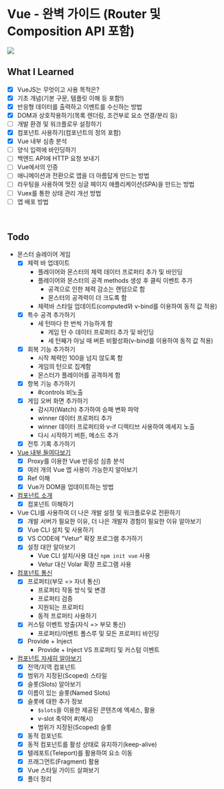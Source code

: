 # Vue - 완벽 가이드 (Router 및 Composition API 포함)
<img src="https://img-c.udemycdn.com/course/240x135/4861998_7208_4.jpg">

## What I Learned
- [x] VueJS는 무엇이고 사용 목적은?
- [x] 기초 개념(기본 구문, 템플릿 이해 등 포함!)
- [x] 반응형 데이터를 출력하고 이벤트를 수신하는 방법
- [x] DOM과 상호작용하기(목록 렌더링, 조건부로 요소 연결/분리 등)
- [ ] 개발 환경 및 워크플로우 설정하기
- [x] 컴포넌트 사용하기(컴포넌트의 정의 포함)
- [x] Vue 내부 심층 분석
- [ ] 양식 입력에 바인딩하기
- [ ] 백엔드 API에 HTTP 요청 보내기
- [ ] Vue에서의 인증
- [ ] 애니메이션과 전환으로 앱을 더 아름답게 만드는 방법
- [ ] 라우팅을 사용하여 멋진 싱글 페이지 애플리케이션(SPA)을 만드는 방법
- [ ] Vuex를 통한 상태 관리 개선 방법
- [ ] 앱 배포 방법
<br>

## Todo
- 몬스터 슬레이어 게임
  - [x] 체력 바 업데이트
    - 플레이어와 몬스터의 체력 데이터 프로퍼티 추가 및 바인딩
    - 플레이어와 몬스터의 공격 methods 생성 후 클릭 이벤트 추가
      - 공격으로 인한 체력 감소는 랜덤으로 함
      - 몬스터의 공격력이 더 크도록 함
    - 체력바 스타일 업데이트(computed와 v-bind를 이용하여 동적 값 적용)
  - [x] 특수 공격 추가하기
    - 세 턴마다 한 번씩 가능하게 함
      - 게임 턴 수 데이터 프로퍼티 추가 및 바인딩
      - 세 턴째가 아닐 때 버튼 비활성화(v-bind를 이용하여 동적 값 적용)
  - [x] 회복 기능 추가하기
    - 시작 체력인 100을 넘지 않도록 함
    - 게임의 턴으로 집계함
    - 몬스터가 플레이어를 공격하게 함
  - [x] 항복 기능 추가하기
    - #controls 비노출
  - [x] 게임 오버 화면 추가하기
    - 감시자(Watch) 추가하여 승패 변화 파악
    - winner 데이터 프로퍼티 추가
    - winner 데이터 프로퍼티와 v-if 디렉티브 사용하여 메세지 노출
    - 다시 시작하기 버튼, 메소드 추가
  - [x] 전투 기록 추가하기
- [Vue 내부 들여다보기](https://github.com/twilight92/vue-perfect-guide/wiki/%EC%84%B9%EC%85%98-5:-Vue-%EB%82%B4%EB%B6%80-%EB%93%A4%EC%97%AC%EB%8B%A4%EB%B3%B4%EA%B8%B0)
  - [x] Proxy를 이용한 Vue 반응성 심층 분석
  - [x] 여러 개의 Vue 앱 사용이 가능한지 알아보기
  - [x] Ref 이해
  - [x] Vue가 DOM을 업데이트하는 방법
- [컴포넌트 소개](https://github.com/twilight92/vue-perfect-guide/wiki/%EC%84%B9%EC%85%98-6:-%EC%BB%B4%ED%8F%AC%EB%84%8C%ED%8A%B8)
  - [x] 컴포넌트 이해하기
- Vue CLI를 사용하여 더 나은 개발 설정 및 워크플로우로 전환하기
  - [x] 개발 서버가 필요한 이유, 더 나은 개발자 경험이 필요한 이유 알아보기
  - [x] Vue CLI 설치 및 사용하기
  - [x] VS CODE에 "Vetur" 확장 프로그램 추가하기
  - [x] 설정 대안 알아보기
    - Vue CLI 설치/사용 대신 `npm init vue` 사용
    - Vetur 대신 Volar 확장 프로그램 사용
- [컴포넌트 통신](https://github.com/twilight92/vue-perfect-guide/wiki/%EC%84%B9%EC%85%98-8:-%EC%BB%B4%ED%8F%AC%EB%84%8C%ED%8A%B8-%ED%86%B5%EC%8B%A0)
  - [x] 프로퍼티(부모 => 자녀 통신)
    - 프로퍼티 작동 방식 및 변경
    - 프로퍼티 검증
    - 지원되는 프로퍼티
    - 동적 프로퍼티 사용하기
  - [x] 커스텀 이벤트 방출(자식 => 부모 통신)
    - 프로퍼티/이벤트 폴스루 및 모든 프로퍼티 바인딩
  - [x] Provide + Inject
    - Provide + Inject VS 프로퍼티 및 커스텀 이벤트
- [컴포넌트 자세히 알아보기](https://github.com/twilight92/vue-perfect-guide/wiki/%EC%84%B9%EC%85%98-9:-%EC%BB%B4%ED%8F%AC%EB%84%8C%ED%8A%B8-%EC%9E%90%EC%84%B8%ED%9E%88-%EC%95%8C%EC%95%84%EB%B3%B4%EA%B8%B0)
  - [x] 전역/지역 컴포넌트
  - [x] 범위가 지정된(Scoped) 스타일
  - [x] 슬롯(Slots) 알아보기
  - [x] 이름이 있는 슬롯(Named Slots)
  - [x] 슬롯에 대한 추가 정보
    - `$slots`을 이용한 제공된 콘텐츠에 엑세스, 활용
    - v-slot 축약어 #(해시)
    - 범위가 지정된(Scoped) 슬롯
  - [x] 동적 컴포넌트
  - [x] 동적 컴포넌트를 활성 상태로 유지하기(keep-alive)
  - [x] 텔레포트(Teleport)를 활용하여 요소 이동
  - [x] 프래그먼트(Fragment) 활용
  - [x] Vue 스타일 가이드 살펴보기
  - [x] 폴더 정리
